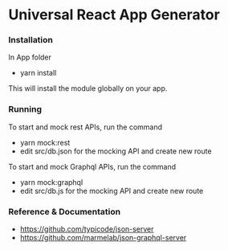 # Universal React App Generator

### Installation

In App folder

- yarn install

This will install the module globally on your app.

### Running

To start and mock rest APIs, run the command

- yarn mock:rest
- edit src/db.json for the mocking API and create new route

To start and mock Graphql APIs, run the command

- yarn mock:graphql
- edit src/db.js for the mocking API and create new route

### Reference & Documentation

- https://github.com/typicode/json-server
- https://github.com/marmelab/json-graphql-server



